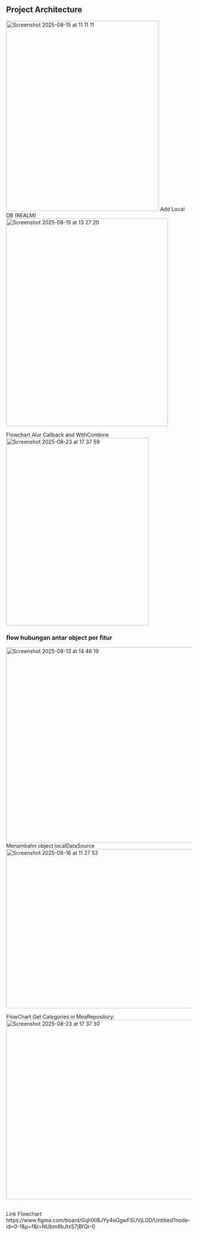 
## Project Architecture
<img width="414" height="514" alt="Screenshot 2025-08-15 at 11 11 11" src="https://github.com/user-attachments/assets/a8625630-9d00-49c4-ab79-e0a7ec8bfc64" />
Add Local DB (REALM)
<img width="439" height="562" alt="Screenshot 2025-08-15 at 13 27 20" src="https://github.com/user-attachments/assets/d03d61c2-0ad0-428c-8ad4-bb3f628a471c" />

Flowchart Alur Callback and WithCombine
<img width="386" height="507" alt="Screenshot 2025-08-23 at 17 37 59" src="https://github.com/user-attachments/assets/c9c97595-6796-4cdf-91b1-fef1e6056ddc" />

### flow hubungan antar object per fitur
<img width="982" height="528" alt="Screenshot 2025-08-13 at 14 46 19" src="https://github.com/user-attachments/assets/02a188dc-cdd8-40ac-a0a8-c0139629e07c" />
Menambahn object localDataSource
<img width="822" height="431" alt="Screenshot 2025-08-16 at 11 27 53" src="https://github.com/user-attachments/assets/f00dd6f4-cc67-49ef-a0b6-76d0ef80ea37" />

FlowChart Get Categories in MeaRepository:
<img width="779" height="485" alt="Screenshot 2025-08-23 at 17 37 30" src="https://github.com/user-attachments/assets/b7275491-0da9-41fb-8665-9cb5d1f0aa51" />



</br>
Link Flowchart
https://www.figma.com/board/GqHXl8JYy4oGgwFSUVjLGD/Untitled?node-id=0-1&p=f&t=NUbm8bJtxS7jBfQr-0

